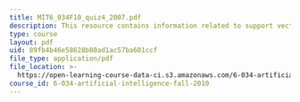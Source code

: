 ```yaml
---
title: MIT6_034F10_quiz4_2007.pdf
description: This resource contains information related to support vector machines.
type: course
layout: pdf
uid: 89fb4b46e58628b80ad1ac57ba601ccf
file_type: application/pdf
file_location: >-
  https://open-learning-course-data-ci.s3.amazonaws.com/6-034-artificial-intelligence-fall-2010/89fb4b46e58628b80ad1ac57ba601ccf_MIT6_034F10_quiz4_2007.pdf
course_id: 6-034-artificial-intelligence-fall-2010
---
```

